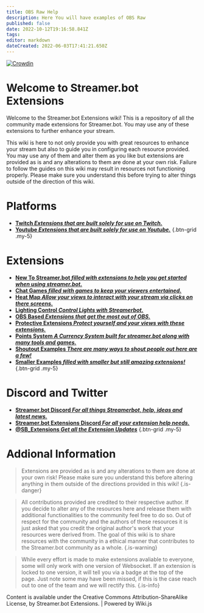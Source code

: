 ```yaml
---
title: OBS Raw Help
description: Here You will have examples of OBS Raw
published: false
date: 2022-10-12T19:16:58.841Z
tags: 
editor: markdown
dateCreated: 2022-06-03T17:41:21.650Z
---
```


[![Crowdin](https://badges.crowdin.net/streamer-bot-extensions-wiki/localized.svg)](https://translate.botextensions.dev/project/streamer-bot-extensions-wiki)


# Welcome to Streamer.bot Extensions

Welcome to the Streamer.bot Extensions wiki! This is a repository of all the community made extensions for Streamer.bot. You may use any of these extensions to further enhance your stream.


This wiki is here to not only provide you with great resources to enhance your stream but also to guide you in configuring each resource provided. You may use any of them and alter them as you like but extensions are provided as is and any alterations to them are done at your own risk. Failure to follow the guides on this wiki may result in resources not functioning properly. Please make sure you understand this before trying to alter things outside of the direction of this wiki.
# Platforms

- [<i class="mdi mdi-twitch text--twitch"></i> **Twitch *Extensions that are built solely for use on Twitch.***](/en/extensions/twitch)
- [<i class="mdi mdi-youtube text--youtube" ></i> **Youtube *Extensions that are built solely for use on Youtube.***](/en/extensions/youtube/youtube)
{.btn-grid .my-5}

# Extensions


- [<i class="mdi mdi-new-box"></i> **New To Streamer.bot *filled with extensions to help you get started when using streamer.bot.***](/en/extensions/new-to-sb)
- [<i class="mdi mdi-dice-6"></i> **Chat Games *filled with games to keep your viewers entertained.***](/en/extensions/chat-games)
- [<i class="mdi mdi-cursor-default-click"></i> **Heat Map *Allow your views to interact with your stream via clicks on there screens.***](/en/extensions/heat-map/heat-map)
- [<i class="mdi mdi-lightbulb-on"></i> **Lighting Control *Control Lights with Streamerbot.***](/en/extensions/lighting-control/lighting-control-links)
- [<i class="mdi mdi-antenna"></i> **OBS Based *Extensions that get the most out of OBS.***](//en/extensions/obs-based-extensions)
- [<i class="mdi mdi-shield-half-full"></i> **Protective Extensions *Protect yourself and your views with these extensions.***](/en/extensions/protective-extensions)
- [<i class="fas fa-coins"></i> **Points System *A Currency System built for streamer.bot along with many tools and games.***](/en/extensions/points-system)
- [<i class="mdi mdi-bullhorn"></i> **Shoutout Examples *There are many ways to shout people out here are a few!***](/en/extensions/shoutouts/shoutout-examples)
- [<i class="fas fa-heart"></i> **Smaller Examples *filled with smaller but still amazing extensions!***](/en/extensions/smaller-extensions)
{.btn-grid .my-5}



 
# Discord and Twitter
- [<i class="mdi mdi-discord text--discord"></i>**Streamer.bot Discord *For all things Streamerbot, help, ideas and latest news.***](https://discord.gg/6jBaYeatnZ)
- [<i class="mdi mdi-discord text--discord"></i>**Streamer.bot Extensions Discord *For all your extension help needs.***](https://discord.gg/a9ttKtkUZ7)
- [<i class="mdi mdi-twitter" color="blue"></i> **@SB_Extensions *Get all the Extension Updates***](https://twitter.com/SB_Extensions)
{.btn-grid .my-5}

# Addional Information

>Extensions are provided as is and any alterations to them are done at your own risk!
Please make sure you understand this before altering anything in them outside of the directions provided in this wiki!
{.is-danger}

>All contributions provided are credited to their respective author.
If you decide to alter any of the resources here and release them with additional functionalities to the community feel free to do so.
Out of respect for the community and the authors of these resources it is just asked that you credit the original author's work that your resources were derived from.
The goal of this wiki is to share resources with the community in a ethical manner that contributes to the Streamer.bot community as a whole.
{.is-warning}

> While every effort is made to make extensions avaliable to everyone, some will only work with one version of Websocket. If an extension is locked to one version, it will tell you via a badge at the top of the page. Just note some may have been missed, if this is the case reach out to one of the team and we will rectify this. {.is-info}

Content is available under the Creative Commons Attribution-ShareAlike License, by Streamer.bot Extensions. | Powered by Wiki.js
